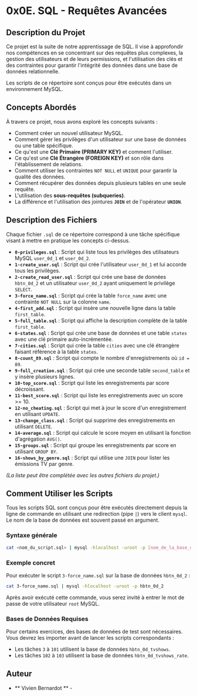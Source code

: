 # 0x0E. SQL - Requêtes Avancées

## Description du Projet

Ce projet est la suite de notre apprentissage de SQL. Il vise à approfondir nos compétences en se concentrant sur des requêtes plus complexes, la gestion des utilisateurs et de leurs permissions, et l'utilisation des clés et des contraintes pour garantir l'intégrité des données dans une base de données relationnelle.

Les scripts de ce répertoire sont conçus pour être exécutés dans un environnement MySQL.

## Concepts Abordés

À travers ce projet, nous avons exploré les concepts suivants :

* Comment créer un nouvel utilisateur MySQL.
* Comment gérer les privilèges d'un utilisateur sur une base de données ou une table spécifique.
* Ce qu'est une **Clé Primaire (PRIMARY KEY)** et comment l'utiliser.
* Ce qu'est une **Clé Étrangère (FOREIGN KEY)** et son rôle dans l'établissement de relations.
* Comment utiliser les contraintes `NOT NULL` et `UNIQUE` pour garantir la qualité des données.
* Comment récupérer des données depuis plusieurs tables en une seule requête.
* L'utilisation des **sous-requêtes (subqueries)**.
* La différence et l'utilisation des jointures **`JOIN`** et de l'opérateur **`UNION`**.


## Description des Fichiers

Chaque fichier `.sql` de ce répertoire correspond à une tâche spécifique visant à mettre en pratique les concepts ci-dessus.

* **`0-privileges.sql`** : Script qui liste tous les privilèges des utilisateurs MySQL `user_0d_1` et `user_0d_2`.
* **`1-create_user.sql`** : Script qui crée l'utilisateur `user_0d_1` et lui accorde tous les privilèges.
* **`2-create_read_user.sql`** : Script qui crée une base de données `hbtn_0d_2` et un utilisateur `user_0d_2` ayant uniquement le privilège `SELECT`.
* **`3-force_name.sql`** : Script qui crée la table `force_name` avec une contrainte `NOT NULL` sur la colonne `name`.
* **`4-first_add.sql`** : Script qui insère une nouvelle ligne dans la table `first_table`.
* **`5-full_table.sql`** : Script qui affiche la description complète de la table `first_table`.
* **`6-states.sql`** : Script qui crée une base de données et une table `states` avec une clé primaire auto-incrémentée.
* **`7-cities.sql`** : Script qui crée la table `cities` avec une clé étrangère faisant référence à la table `states`.
* **`8-count_89.sql`** : Script qui compte le nombre d'enregistrements où `id = 89`.
* **`9-full_creation.sql`** : Script qui crée une seconde table `second_table` et y insère plusieurs lignes.
* **`10-top_score.sql`** : Script qui liste les enregistrements par score décroissant.
* **`11-best_score.sql`** : Script qui liste les enregistrements avec un score >= 10.
* **`12-no_cheating.sql`** : Script qui met à jour le score d'un enregistrement en utilisant `UPDATE`.
* **`13-change_class.sql`** : Script qui supprime des enregistrements en utilisant `DELETE`.
* **`14-average.sql`** : Script qui calcule le score moyen en utilisant la fonction d'agrégation `AVG()`.
* **`15-groups.sql`** : Script qui groupe les enregistrements par score en utilisant `GROUP BY`.
* **`16-shows_by_genre.sql`** : Script qui utilise une `JOIN` pour lister les émissions TV par genre.

*(La liste peut être complétée avec les autres fichiers du projet.)*

## Comment Utiliser les Scripts

Tous les scripts SQL sont conçus pour être exécutés directement depuis la ligne de commande en utilisant une redirection (pipe `|`) vers le client `mysql`. Le nom de la base de données est souvent passé en argument.

### Syntaxe générale

```bash
cat <nom_du_script.sql> | mysql -hlocalhost -uroot -p [nom_de_la_base_de_donnees]
```


### Exemple concret

Pour exécuter le script `3-force_name.sql` sur la base de données `hbtn_0d_2` :

```bash
cat 3-force_name.sql | mysql -hlocalhost -uroot -p hbtn_0d_2
```

Après avoir exécuté cette commande, vous serez invité à entrer le mot de passe de votre utilisateur `root` MySQL.

### Bases de Données Requises

Pour certains exercices, des bases de données de test sont nécessaires. Vous devrez les importer avant de lancer les scripts correspondants :

* Les tâches `3` à `101` utilisent la base de données `hbtn_0d_tvshows`.
* Les tâches `102` à `103` utilisent la base de données `hbtn_0d_tvshows_rate`.


## Auteur

* ** Vivien Bernardot ** -